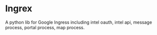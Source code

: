 Ingrex
======

A python lib for Google Ingress including intel oauth, intel api, message process, portal process, map process.
